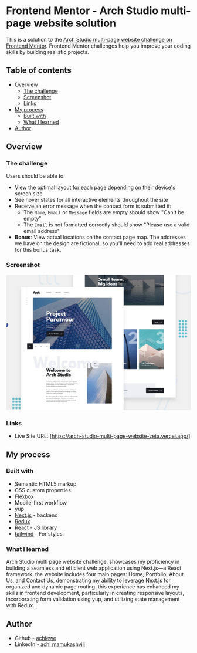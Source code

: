 # Frontend Mentor - Arch Studio multi-page website solution

This is a solution to the [Arch Studio multi-page website challenge on Frontend Mentor](https://www.frontendmentor.io/challenges/arch-studio-multipage-website-wNIbOFYR6). Frontend Mentor challenges help you improve your coding skills by building realistic projects.

## Table of contents

- [Overview](#overview)
  - [The challenge](#the-challenge)
  - [Screenshot](#screenshot)
  - [Links](#links)
- [My process](#my-process)
  - [Built with](#built-with)
  - [What I learned](#what-i-learned)
- [Author](#author)

## Overview

### The challenge

Users should be able to:

- View the optimal layout for each page depending on their device's screen size
- See hover states for all interactive elements throughout the site
- Receive an error message when the contact form is submitted if:
  - The `Name`, `Email` or `Message` fields are empty should show "Can't be empty"
  - The `Email` is not formatted correctly should show "Please use a valid email address"
- **Bonus**: View actual locations on the contact page map. The addresses we have on the design are fictional, so you'll need to add real addresses for this bonus task.

### Screenshot

![](./public/assets/preview.jpg)

### Links

- Live Site URL: [https://arch-studio-multi-page-website-zeta.vercel.app/]

## My process

### Built with

- Semantic HTML5 markup
- CSS custom properties
- Flexbox
- Mobile-first workflow
- yup
- [Next.js](https://nextjs.org/) - backend
- [Redux](https://redux.js.org/)
- [React](https://reactjs.org/) - JS library
- [tailwind](https://tailwindcss.com/) - For styles

### What I learned

Arch Studio multi page website challenge, showcases my proficiency in building a seamless and efficient web application using Next.js—a React framework. the website includes four main pages: Home, Portfolio, About Us, and Contact Us, demonstrating my ability to leverage Next.js for organized and dynamic page routing. this experience has enhanced my skills in frontend development, particularly in creating responsive layouts, incorporating form validation using yup, and utilizing state management with Redux.

## Author

- Github - [achiewe](https://github.com/achiewe)
- LinkedIn - [achi mamukashvili](https://www.linkedin.com/in/achi-mamukashvili-721928263/)
